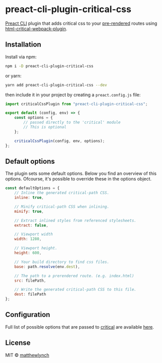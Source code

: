 # preact-cli-plugin-critical-css

[Preact CLI] plugin that adds critical css to your [pre-rendered] routes using [html-critical-webpack-plugin].

## Installation

Install via npm:

```bash
npm i -D preact-cli-plugin-critical-css
```

or yarn:

```bash
yarn add preact-cli-plugin-critical-css --dev
```

then include it in your project by creating a `preact.config.js` file:

```js
import criticalCssPlugin from "preact-cli-plugin-critical-css";

export default (config, env) => {
	const options = {
		// passed directly to the 'critical' module
		// This is optional
	};

	criticalCssPlugin(config, env, options);
};
```

## Default options

The plugin sets some default options. Below you find an overview of this options.
Ofcourse, it's possible to override these in the options object.

```js
const defaultOptions = {
	// Inline the generated critical-path CSS.
	inline: true,

	// Minify critical-path CSS when inlining.
	minify: true,

	// Extract inlined styles from referenced stylesheets.
	extract: false,

	// Viewport width
	width: 1280,

	// Viewport height.
	height: 600,

	// Your build directory to find css files.
	base: path.resolve(env.dest),

	// The path to a prerendered route. (e.g. index.html)
	src: filePath,

	// Write the generated critical-path CSS to this file.
	dest: filePath
};
```

## Configuration

Full list of possible options that are passed to [critical] are available [here](https://github.com/addyosmani/critical#usage).

## License

MIT © [matthewlynch](https://github.com/matthewlynch)

[preact cli]: https://github.com/developit/preact-cli
[pre-rendered]: https://github.com/developit/preact-cli#pre-rendering
[critical]: https://github.com/addyosmani/critical
[html-critical-webpack-plugin]: https://github.com/anthonygore/html-critical-webpack-plugin
